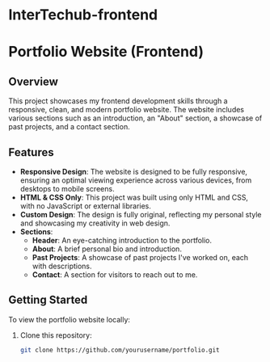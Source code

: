 # InterTechub-frontend
# Portfolio Website (Frontend)

## Overview

This project showcases my frontend development skills through a responsive, clean, and modern portfolio website. The website includes various sections such as an introduction, an "About" section, a showcase of past projects, and a contact section.

## Features

- **Responsive Design**: The website is designed to be fully responsive, ensuring an optimal viewing experience across various devices, from desktops to mobile screens.
- **HTML & CSS Only**: This project was built using only HTML and CSS, with no JavaScript or external libraries.
- **Custom Design**: The design is fully original, reflecting my personal style and showcasing my creativity in web design.
- **Sections**:
  - **Header**: An eye-catching introduction to the portfolio.
  - **About**: A brief personal bio and introduction.
  - **Past Projects**: A showcase of past projects I've worked on, each with descriptions.
  - **Contact**: A section for visitors to reach out to me.

## Getting Started

To view the portfolio website locally:

1. Clone this repository:

   ```bash
   git clone https://github.com/yourusername/portfolio.git
